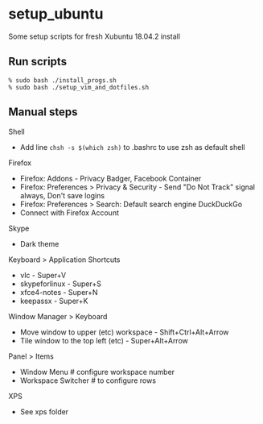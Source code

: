 # setup_ubuntu
Some setup scripts for fresh Xubuntu 18.04.2 install

## Run scripts

```shell
% sudo bash ./install_progs.sh
% sudo bash ./setup_vim_and_dotfiles.sh
```


## Manual steps
Shell
* Add line `chsh -s $(which zsh)` to .bashrc to use zsh as default shell

Firefox
* Firefox: Addons - Privacy Badger, Facebook Container
* Firefox: Preferences > Privacy & Security - Send "Do Not Track" signal always, Don't save logins
* Firefox: Preferences > Search: Default search engine DuckDuckGo
* Connect with Firefox Account

Skype
* Dark theme

Keyboard > Application Shortcuts
* vlc           - Super+V
* skypeforlinux - Super+S
* xfce4-notes   - Super+N
* keepassx      - Super+K

Window Manager > Keyboard
* Move window to upper (etc) workspace - Shift+Ctrl+Alt+Arrow
* Tile window to the top left (etc)    - Super+Alt+Arrow

Panel > Items
* Window Menu # configure workspace number
* Workspace Switcher # to configure rows

XPS
* See xps folder
